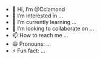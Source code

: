 - 👋 Hi, I’m @Cclamond
- 👀 I’m interested in ...
- 🌱 I’m currently learning ...
- 💞️ I’m looking to collaborate on ...
- 📫 How to reach me ...
- 😄 Pronouns: ...
- ⚡ Fun fact: ...

<!---
Cclamond/Cclamond is a ✨ special ✨ repository because its `README.md` (this file) appears on your GitHub profile.
You can click the Preview link to take a look at your changes.
--->

